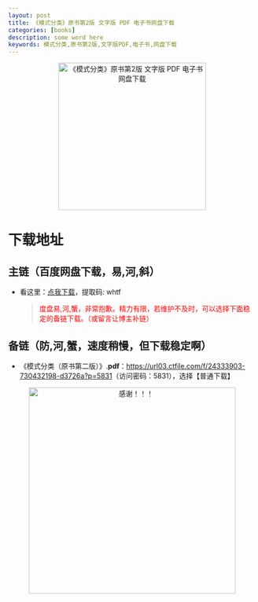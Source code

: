 ```yaml
---
layout: post
title: 《模式分类》原书第2版 文字版 PDF 电子书网盘下载
categories: [books]
description: some word here
keywords: 模式分类,原书第2版,文字版PDF,电子书,网盘下载
---
```


<div align="center"><img src="https://pic.imgdb.cn/item/6706331bd29ded1a8c7a0fa6.png" alt="《模式分类》原书第2版 文字版 PDF 电子书网盘下载" width="300px" height="auto"></div>

# 下载地址

## 主链（百度网盘下载，易,河,斜）

- 看这里：[点我下载](https://pan.baidu.com/s/1iMXUbSbtZQZjDcqDmnWUyw?pwd=whtf)，提取码: whtf

  > <p style="color:red" >度盘易,河,蟹，非常抱歉。精力有限，若维护不及时，可以选择下面稳定的备链下载。（或留言让博主补链）</p>

## 备链（防,河,蟹，速度稍慢，但下载稳定啊）

- 《模式分类（原书第二版）》.**pdf**：<https://url03.ctfile.com/f/24333903-730432198-d3726a?p=5831>（访问密码：5831），选择【普通下载】

<div align="center"><img src="https://pic.imgdb.cn/item/6707df6bd29ded1a8ce37031.gif" alt="感谢！！！" width="420px" height="auto"/></div>
